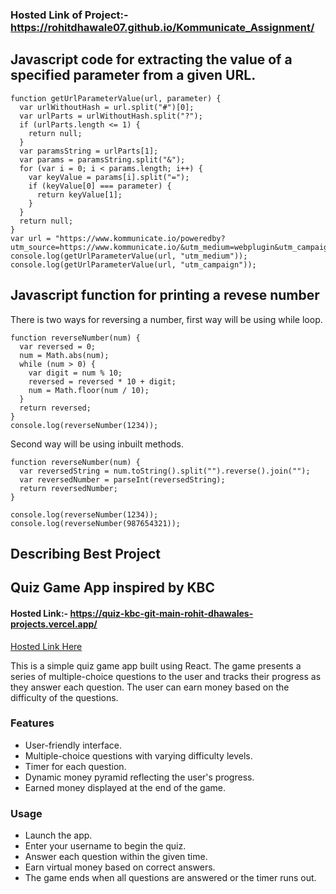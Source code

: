 ### Hosted Link of Project:- https://rohitdhawale07.github.io/Kommunicate_Assignment/
## Javascript code for extracting the value of a specified parameter from a given URL.
``` 
function getUrlParameterValue(url, parameter) {
  var urlWithoutHash = url.split("#")[0];
  var urlParts = urlWithoutHash.split("?");
  if (urlParts.length <= 1) {
    return null;
  }
  var paramsString = urlParts[1];
  var params = paramsString.split("&");
  for (var i = 0; i < params.length; i++) {
    var keyValue = params[i].split("=");
    if (keyValue[0] === parameter) {
      return keyValue[1];
    }
  }
  return null;
}
var url = "https://www.kommunicate.io/poweredby?utm_source=https://www.kommunicate.io/&utm_medium=webplugin&utm_campaign=poweredby";
console.log(getUrlParameterValue(url, "utm_medium")); 
console.log(getUrlParameterValue(url, "utm_campaign"));
```

##  Javascript function for printing a revese number
There is two ways for reversing a number, first way will be using while loop.
```
function reverseNumber(num) {
  var reversed = 0;
  num = Math.abs(num);
  while (num > 0) {
    var digit = num % 10;
    reversed = reversed * 10 + digit;
    num = Math.floor(num / 10);
  }
  return reversed;
}
console.log(reverseNumber(1234));
```
Second way will be using inbuilt methods.
```
function reverseNumber(num) {
  var reversedString = num.toString().split("").reverse().join("");
  var reversedNumber = parseInt(reversedString);
  return reversedNumber;
}

console.log(reverseNumber(1234));
console.log(reverseNumber(987654321));

```

## Describing Best Project
## Quiz Game App inspired by KBC
#### Hosted Link:- https://quiz-kbc-git-main-rohit-dhawales-projects.vercel.app/
[Hosted Link Here](https://quiz-kbc-git-main-rohit-dhawales-projects.vercel.app/)

This is a simple quiz game app built using React. 
The game presents a series of multiple-choice questions to the user and tracks their progress as they answer each question. 
The user can earn money based on the difficulty of the questions.

### Features

- User-friendly interface.
- Multiple-choice questions with varying difficulty levels.
- Timer for each question.
- Dynamic money pyramid reflecting the user's progress.
- Earned money displayed at the end of the game.

 ### Usage
- Launch the app.
- Enter your username to begin the quiz.
- Answer each question within the given time.
- Earn virtual money based on correct answers.
- The game ends when all questions are answered or the timer runs out.
